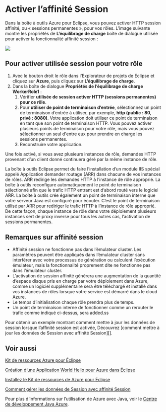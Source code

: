 <properties
    pageTitle="Activer l’affinité Session à l’aide de la boîte à outils Azure pour Éclipse"
    description="Apprenez à activer l’affinité session à l’aide de la boîte à outils Azure pour Eclipse."
    services=""
    documentationCenter="java"
    authors="rmcmurray"
    manager="wpickett"
    editor=""/>

<tags
    ms.service="multiple"
    ms.workload="na"
    ms.tgt_pltfrm="multiple"
    ms.devlang="Java"
    ms.topic="article"
    ms.date="08/11/2016" 
    ms.author="robmcm"/>

<!-- Legacy MSDN URL = https://msdn.microsoft.com/library/azure/hh690950.aspx -->

# <a name="enable-session-affinity"></a>Activer l’affinité Session #

Dans la boîte à outils Azure pour Eclipse, vous pouvez activer HTTP session affinité, ou « sessions permanentes », pour vos rôles. L’image suivante montre les propriétés de **L’équilibrage de charge** boîte de dialogue utilisée pour activer la fonctionnalité affinité session :

![][ic719492]

## <a name="to-enable-session-affinity-for-your-role"></a>Pour activer utilisée session pour votre rôle ##

1. Avec le bouton droit le rôle dans l’Explorateur de projets de Eclipse et cliquez sur **Azure**, puis cliquez sur **L’équilibrage de charge**.
1. Dans la boîte de dialogue **Propriétés de l’équilibrage de charge WorkerRole1** :
    1. Vérifier **utilisée de session activer HTTP (sessions permanentes) pour ce rôle.**
    1. Pour **utiliser de point de terminaison d’entrée**, sélectionnez un point de terminaison d’entrée à utiliser, par exemple, **http (public : 80, privé : 8080)**. Votre application doit utiliser ce point de terminaison en tant que son point de terminaison HTTP. Vous pouvez activer plusieurs points de terminaison pour votre rôle, mais vous pouvez sélectionner un seul d'entre eux pour prendre en charge les sessions permanentes.
    1. Reconstruire votre application.

Une fois activé, si vous avez plusieurs instances de rôle, demandes HTTP provenant d’un client donné continuera géré par la même instance de rôle.

La boîte à outils Eclipse permet du faire l’installation d’un module IIS spécial appelé Application demander routage (ARR) dans chacune de vos instances de rôles. ARR redirige les demandes HTTP à l’instance de rôle approprié. La boîte à outils reconfigure automatiquement le point de terminaison sélectionné afin que le trafic HTTP entrant est d’abord routé vers le logiciel ARR. La boîte à outils crée également un point de terminaison interne que votre serveur Java est configuré pour écouter. C’est le point de terminaison utilisé par ARR pour rediriger le trafic HTTP à l’instance de rôle approprié. De cette façon, chaque instance de rôle dans votre déploiement plusieurs instances sert de proxy inverse pour tous les autres cas, l’activation de sessions permanentes.

## <a name="notes-about-session-affinity"></a>Remarques sur affinité session ##

* Affinité session ne fonctionne pas dans l’émulateur cluster. Les paramètres peuvent être appliqués dans l’émulateur cluster sans interférer avec votre processus de génération ou calculent l’exécution émulateur, mais la fonctionnalité proprement dite ne fonctionne pas dans l’émulateur cluster.
* L’activation de session affinité générera une augmentation de la quantité d’espace disque pris en charge par votre déploiement dans Azure, comme un logiciel supplémentaire sera être téléchargé et installé dans vos instances de rôles lorsque votre service est démarré dans le cloud Azure.
* Le temps d’initialisation chaque rôle prendra plus de temps.
* Un point de terminaison interne de fonctionner comme un rerouter le trafic comme indiqué ci-dessus, sera added.ss

Pour obtenir un exemple montrant comment mettre à jour les données de session lorsque l’affinité session est activée, Découvrez [comment mettre à jour les données de Session avec affinité Session][].

## <a name="see-also"></a>Voir aussi ##

[Kit de ressources Azure pour Éclipse][]

[Création d’une Application World Hello pour Azure dans Éclipse][]

[Installez le Kit de ressources de Azure pour Éclipse][] 

[Comment gérer les données de Session avec affinité Session][]

Pour plus d’informations sur l’utilisation de Azure avec Java, voir le [Centre de développement Java Azure][].

<!-- URL List -->

[Centre de développement Java Azure]: http://go.microsoft.com/fwlink/?LinkID=699547
[Kit de ressources Azure pour Éclipse]: http://go.microsoft.com/fwlink/?LinkID=699529
[Création d’une Application World Hello pour Azure dans Éclipse]: http://go.microsoft.com/fwlink/?LinkID=699533
[Comment gérer les données de Session avec affinité Session]: http://go.microsoft.com/fwlink/?LinkID=699539
[Installez le Kit de ressources de Azure pour Éclipse]: http://go.microsoft.com/fwlink/?LinkId=699546

<!-- IMG List -->

[ic719492]: ./media/azure-toolkit-for-eclipse-enable-session-affinity/ic719492.png
